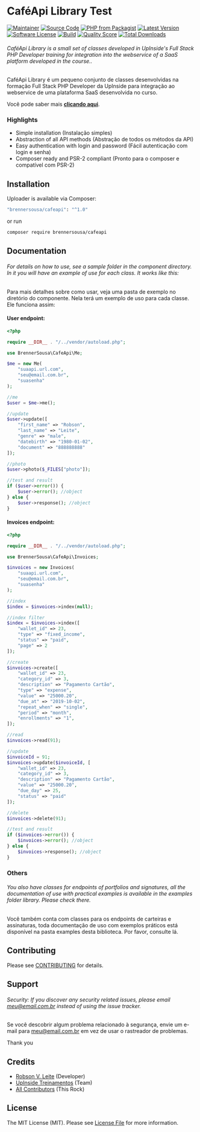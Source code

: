 # CaféApi Library Test

[![Maintainer](http://img.shields.io/badge/maintainer-@brennersousa-blue.svg?style=flat-square)](https://github.com/brennersousa)
[![Source Code](http://img.shields.io/badge/source-brennersousa/cafeapi-blue.svg?style=flat-square)](https://github.com/brennersousa/cafeapi)
[![PHP from Packagist](https://img.shields.io/packagist/php-v/brennersousa/cafeapi.svg?style=flat-square)](https://packagist.org/packages/brennersousa/cafeapi)
[![Latest Version](https://img.shields.io/github/release/brennersousa/cafeapi.svg?style=flat-square)](https://github.com/brennersousa/cafeapi/releases)
[![Software License](https://img.shields.io/badge/license-MIT-brightgreen.svg?style=flat-square)](LICENSE)
[![Build](https://img.shields.io/scrutinizer/build/g/brennersousa/cafeapi.svg?style=flat-square)](https://scrutinizer-ci.com/g/brennersousa/cafeapi)
[![Quality Score](https://img.shields.io/scrutinizer/g/brennersousa/cafeapi.svg?style=flat-square)](https://scrutinizer-ci.com/g/brennersousa/cafeapi)
[![Total Downloads](https://img.shields.io/packagist/dt/brennersousa/cafeapi.svg?style=flat-square)](https://packagist.org/packages/cbrennersousa/cafeapi)

###### CaféApi Library is a small set of classes developed in UpInside's Full Stack PHP Developer training for integration into the webservice of a SaaS platform developed in the course..

CaféApi Library é um pequeno conjunto de classes desenvolvidas na formação Full Stack PHP Developer da UpInside para integração ao webservice de uma plataforma SaaS desenvolvida no curso.

Você pode saber mais **[clicando aqui](https://www.upinside.com.br/fsphp)**.

### Highlights

- Simple installation (Instalação simples)
- Abstraction of all API methods (Abstração de todos os métodos da API)
- Easy authentication with login and password (Fácil autenticação com login e senha)
- Composer ready and PSR-2 compliant (Pronto para o composer e compatível com PSR-2)

## Installation

Uploader is available via Composer:

```bash
"brennersousa/cafeapi": "^1.0"
```

or run

```bash
composer require brennersousa/cafeapi
```

## Documentation

###### For details on how to use, see a sample folder in the component directory. In it you will have an example of use for each class. It works like this:

Para mais detalhes sobre como usar, veja uma pasta de exemplo no diretório do componente. Nela terá um exemplo de uso para cada classe. Ele funciona assim:

#### User endpoint:

```php
<?php

require __DIR__ . "/../vendor/autoload.php";

use BrennerSousa\CafeApi\Me;

$me = new Me(
    "suaapi.url.com",
    "seu@email.com.br",
    "suasenha"
);

//me
$user = $me->me();

//update
$user->update([
    "first_name" => "Robson",
    "last_name" => "Leite",
    "genre" => "male",
    "datebirth" => "1980-01-02",
    "document" => "888888888"
]);

//photo
$user->photo($_FILES["photo"]);

//test and result
if ($user->error()) {
    $user->error(); //object
} else {
    $user->response(); //object
}
```

#### Invoices endpoint:

```php
<?php

require __DIR__ . "/../vendor/autoload.php";

use BrennerSousa\CafeApi\Invoices;

$invoices = new Invoices(
    "suaapi.url.com",
    "seu@email.com.br",
    "suasenha"
);

//index
$index = $invoices->index(null);

//index filter
$index = $invoices->index([
    "wallet_id" => 23,
    "type" => "fixed_income",
    "status" => "paid",
    "page" => 2
]);

//create
$invoices->create([
    "wallet_id" => 23,
    "category_id" => 3,
    "description" => "Pagamento Cartão",
    "type" => "expense",
    "value" => "25000.20",
    "due_at" => "2019-10-02",
    "repeat_when" => "single",
    "period" => "month",
    "enrollments" => "1",
]);

//read
$invoices->read(91);

//update
$invoiceId = 91;
$invoices->update($invoiceId, [
    "wallet_id" => 23,
    "category_id" => 3,
    "description" => "Pagamento Cartão",
    "value" => "25000.20",
    "due_day" => 25,
    "status" => "paid"
]);

//delete
$invoices->delete(91);

//test and result
if ($invoices->error()) {
    $invoices->error(); //object
} else {
    $invoices->response(); //object
}
```

### Others

###### You also have classes for endpoints of portfolios and signatures, all the documentation of use with practical examples is available in the examples folder library. Please check there.

Você também conta com classes para os endpoints de carteiras e assinaturas, toda documentação de uso com exemplos práticos está disponível na pasta examples desta biblioteca. Por favor, consulte lá.

## Contributing

Please see [CONTRIBUTING](https://github.com/robsonvleite/uploader/blob/master/CONTRIBUTING.md) for details.

## Support

###### Security: If you discover any security related issues, please email meu@email.com.br instead of using the issue tracker.

Se você descobrir algum problema relacionado à segurança, envie um e-mail para meu@email.com.br em vez de usar o rastreador de problemas.

Thank you

## Credits

- [Robson V. Leite](https://github.com/robsonvleite) (Developer)
- [UpInside Treinamentos](https://github.com/robsonvleite) (Team)
- [All Contributors](https://github.com/robsonvleite/uploader/contributors) (This Rock)

## License

The MIT License (MIT). Please see [License File](https://github.com/brennersousa/cafeapi/blob/master/LICENSE) for more information.